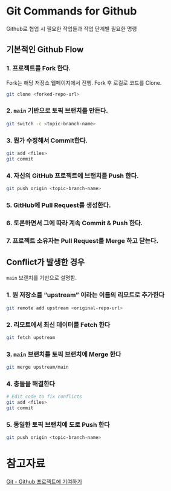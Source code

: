 # Git Commands for Github

Github로 협업 시 필요한 작업들과 작업 단계별 필요한 명령

## 기본적인 Github Flow

### 1. 프로젝트를 Fork 한다.

Fork는 해당 저장소 웹페이지에서 진행. Fork 후 로컬로 코드를 Clone.

```bash
git clone <forked-repo-url>
```

### 2. `main` 기반으로 토픽 브랜치를 만든다.

```bash
git switch -c <topic-branch-name>
```

### 3. 뭔가 수정해서 Commit한다.

```bash
git add <files>
git commit
```

### 4. 자신의 GitHub 프로젝트에 브랜치를 Push 한다.

```bash
git push origin <topic-branch-name>
```

### 5. GitHub에 Pull Request를 생성한다.

### 6. 토론하면서 그에 따라 계속 Commit & Push 한다.

### 7. 프로젝트 소유자는 Pull Request를 Merge 하고 닫는다.

## Conflict가 발생한 경우

`main` 브랜치를 기반으로 설명함.

### 1. 원 저장소를 “upstream” 이라는 이름의 리모트로 추가한다

```bash
git remote add upstream <original-repo-url>
```

### 2. 리모트에서 최신 데이터를 Fetch 한다

```bash
git fetch upstream
```

### 3. `main` 브랜치를 토픽 브랜치에 Merge 한다

```bash
git merge upstream/main
```

### 4. 충돌을 해결한다

```bash
# Edit code to fix conflicts
git add <files>
git commit
```

### 5. 동일한 토픽 브랜치에 도로 Push 한다

```bash
git push origin <topic-branch-name>
```

# 참고자료

[Git - Github 프로젝트에 기여하기](https://git-scm.com/book/ko/v2/GitHub-GitHub-%ED%94%84%EB%A1%9C%EC%A0%9D%ED%8A%B8%EC%97%90-%EA%B8%B0%EC%97%AC%ED%95%98%EA%B8%B0)
